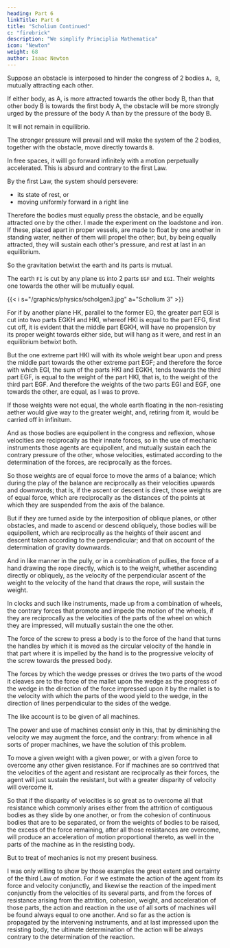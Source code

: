 ```yaml
---
heading: Part 6
linkTitle: Part 6
title: "Scholium Continued"
c: "firebrick"
description: "We simplify Principlia Mathematica"
icon: "Newton"
weight: 68
author: Isaac Newton
---
```


<!-- In attractions, I briefly demonstrate the thing after this manner.  -->

Suppose an obstacle is interposed to hinder the congress of 2 bodies `A, B`, mutually attracting each other.

If either body, as A, is more attracted towards the other body B, than that other body B is towards the first body A, the obstacle will be more strongly urged by the pressure of the body A than by the pressure of the body B.

It will not remain in equilibrio.

The stronger pressure will prevail and will make the system of the 2 bodies, together with the obstacle, move directly towards `B`.

In free spaces, it willl go forward infinitely with a motion perpetually accelerated. This is absurd and contrary to the first Law.

By the first Law, the system should persevere:
- its state of rest, or
- moving uniformly forward in a right line

Therefore the bodies must equally press the obstacle, and be equally attracted one by the other. I made the experiment on the loadstone and iron. If these, placed apart in proper vessels, are made to float by one another in standing water, neither of them will propel the other; but, by being equally attracted, they will sustain each other's pressure, and rest at last in an equilibrium.

So the gravitation betwixt the earth and its parts is mutual. 

The earth `FI` is cut by any plane `EG` into 2 parts `EGF` and `EGI`. Their weights one towards the other will be mutually equal.

{{< i s="/graphics/physics/scholgen3.jpg" a="Scholium 3" >}}


For if by another plane HK, parallel to the former EG, the greater part EGI is cut into two parts EGKH and HKI, whereof HKI is equal to the part EFG, first cut off, it is evident that the middle part EGKH, will have no propension by its proper weight towards either side, but will hang as it were, and rest in an equilibrium betwixt both.

But the one extreme part HKI will with its whole weight bear upon and press the middle part towards the other extreme part EGF; and therefore the force with which EGI, the sum of the parts HKI and EGKH, tends towards the third part EGF, is equal to the weight of the part HKI, that is, to the weight of the third part EGF. And therefore the weights of the two parts EGI and EGF, one towards the other, are equal, as I was to prove. 

If those weights were not equal, the whole earth floating in the non-resisting aether would give way to the greater weight, and, retiring from it, would be carried off in infinitum.

And as those bodies are equipollent in the congress and reflexion, whose velocities are reciprocally as their innate forces, so in the use of mechanic instruments those agents are equipollent, and mutually sustain each the contrary pressure of the other, whose velocities, estimated according to the determination of the forces, are reciprocally as the forces.

So those weights are of equal force to move the arms of a balance; which during the play of the balance are reciprocally as their velocities upwards and downwards; that is, if the ascent or descent is direct, those weights are of equal force, which are reciprocally as the distances of the points at which they are suspended from the axis of the balance.

But if they are turned aside by the interposition of oblique planes, or other obstacles, and made to ascend or descend obliquely, those bodies will be equipollent, which are reciprocally as the heights of their ascent and descent taken according to the perpendicular; and that on account of the determination of gravity downwards.

And in like manner in the pully, or in a combination of pullies, the force of a hand drawing the rope directly, which is to the weight, whether ascending directly or obliquely, as the velocity of the perpendicular ascent of the weight to the velocity of the hand that draws the rope, will sustain the weight.

In clocks and such like instruments, made up from a combination of wheels, the contrary forces that promote and impede the motion of the wheels, if they are reciprocally as the velocities of the parts of the wheel on which they are impressed, will mutually sustain the one the other.

The force of the screw to press a body is to the force of the hand that turns the handles by which it is moved as the circular velocity of the handle in that part where it is impelled by the hand is to the progressive velocity of the screw towards the pressed body.

The forces by which the wedge presses or drives the two parts of the wood it cleaves are to the force of the mallet upon the wedge as the progress of the wedge in the direction of the force impressed upon it by the mallet is to the velocity with which the parts of the wood yield to the wedge, in the direction of lines perpendicular to the sides of the wedge. 

The like account is to be given of all machines.

The power and use of machines consist only in this, that by diminishing the velocity we may augment the force, and the contrary: from whence in all sorts of proper machines, we have the solution of this problem.

To move a given weight with a given power, or with a given force to overcome any other given resistance. For if machines are so contrived that the velocities of the agent and resistant are reciprocally as their forces, the agent will just sustain the resistant, but with a greater disparity of velocity will overcome it. 

So that if the disparity of velocities is so great as to overcome all that resistance which commonly arises either from the attrition of contiguous bodies as they slide by one another, or from the cohesion of continuous bodies that are to be separated, or from the weights of bodies to be raised, the excess of the force remaining, after all those resistances are overcome, will produce an acceleration of motion proportional thereto, as well in the parts of the machine as in the resisting body. 

But to treat of mechanics is not my present business.

I was only willing to show by those examples the great extent and certainty of the third Law of motion. For if we estimate the action of the agent from its force and velocity conjunctly, and likewise the reaction of the impediment conjunctly from the velocities of its several parts, and from the forces of resistance arising from the attrition, cohesion, weight, and acceleration of those parts, the action and reaction in the use of all sorts of machines will be found always equal to one another. And so far as the action is propagated by the intervening instruments, and at last impressed upon the resisting body, the ultimate determination of the action will be always contrary to the determination of the reaction.